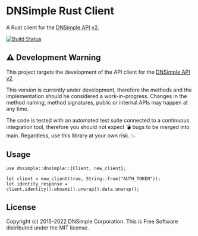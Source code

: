 # DNSimple Rust Client

A Rust client for the [DNSimple API v2](https://developer.dnsimple.com/v2/).

[![Build Status](https://github.com/dnsimple/dnsimple-rust/actions/workflows/ci.yml/badge.svg)](https://github.com/dnsimple/dnsimple-rust/actions/workflows/ci.yml)


## :warning: Development Warning

This project targets the development of the API client for the [DNSimple API v2](https://developer.dnsimple.com/v2/).

This version is currently under development, therefore the methods and the implementation should he considered a 
work-in-progress. Changes in the method naming, method signatures, public or internal APIs may happen at any time.

The code is tested with an automated test suite connected to a continuous integration tool, therefore you should not 
expect :bomb: bugs to be merged into main. Regardless, use this library at your own risk. :boom:


## Usage

```
use dnsimple::dnsimple::{Client, new_client};

let client = new_client(true, String::from("AUTH_TOKEN"));
let identity_response = client.identity().whoami().unwrap().data.unwrap();
```

## License

Copyright (c) 2015-2022 DNSimple Corporation. This is Free Software distributed under the MIT license.
